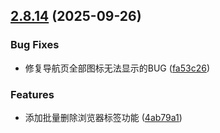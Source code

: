 ## [2.8.14](https://github.com/ocsjs/ocs-desktop/compare/2.8.12...2.8.14) (2025-09-26)


### Bug Fixes

* 修复导航页全部图标无法显示的BUG ([fa53c26](https://github.com/ocsjs/ocs-desktop/commit/fa53c26135efeed7b25f2ab5617f29b972dc9e59))


### Features

* 添加批量删除浏览器标签功能 ([4ab79a1](https://github.com/ocsjs/ocs-desktop/commit/4ab79a1dc34c6887efd6134580ef3d30e3b069c9))



